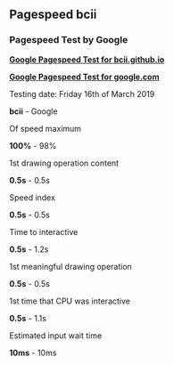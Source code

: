 ## Pagespeed bcii
### Pagespeed Test by Google
<strong><a href="https://developers.google.com/speed/pagespeed/insights/?url=https%3A%2F%2Fbcii.github.io&tab=desktop" target="_blank">Google Pagespeed Test for bcii.github.io</a></strong>

<strong><a href="https://developers.google.com/speed/pagespeed/insights/?url=https%3A%2F%2Fgoogle.com&tab=desktop" target="_blank">Google Pagespeed Test for google.com</a></strong>

Testing date: Friday 16th of March 2019

<strong>bcii</strong> - Google

Of speed maximum

<strong>100%</strong> - 98%

1st drawing operation content

<strong>0.5s</strong> - 0.5s

Speed index

<strong>0.5s</strong> - 0.5s

Time to interactive

<strong>0.5s</strong> - 1.2s

1st meaningful drawing operation

<strong>0.5s</strong> - 0.5s

1st time that CPU was interactive

<strong>0.5s</strong> - 1.1s

Estimated input wait time

<strong>10ms</strong> - 10ms
